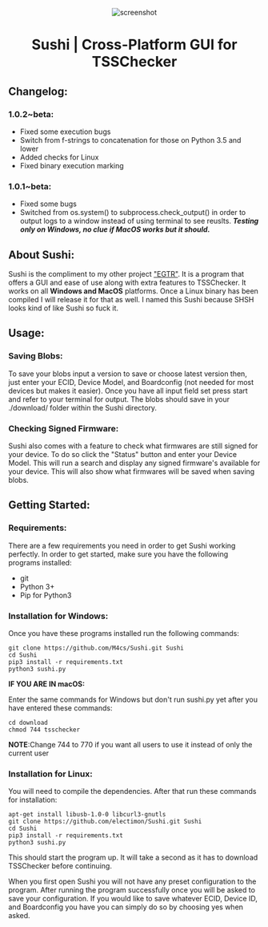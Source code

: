 <p align="center">
  <img src="https://image.prntscr.com/image/EQlC-Ph1SLSRjV7BVGGAKA.png" alt="screenshot">
</p>
<p align="center">
  <h1 align="center">Sushi | Cross-Platform GUI for TSSChecker</h1>
</p>

## Changelog:

### 1.0.2~beta:

- Fixed some execution bugs
- Switch from f-strings to concatenation for those on Python 3.5 and lower
- Added checks for Linux
- Fixed binary execution marking


### 1.0.1~beta:

- Fixed some bugs
- Switched from os.system() to subprocess.check_output() in order to output logs to a window instead of using terminal to see reuslts. ***Testing only on Windows, no clue if MacOS works but it should.***

## About Sushi:

Sushi is the compliment to my other project ["EGTR"](https://github.com/M4cs/EGTR-Futurestore). It is a program that offers a GUI and ease of use along with extra features to TSSChecker. It works on all **Windows and MacOS** platforms. Once a Linux binary has been compiled I will release it for that as well. I named this Sushi because SHSH looks kind of like Sushi so fuck it.

## Usage:

### Saving Blobs:

To save your blobs input a version to save or choose latest version then, just enter your ECID, Device Model, and Boardconfig (not needed for most devices but makes it easier). Once you have all input field set press start and refer to your terminal for output. The blobs should save in your ./download/ folder within the Sushi directory.

### Checking Signed Firmware:

Sushi also comes with a feature to check what firmwares are still signed for your device. To do so click the "Status" button and enter your Device Model. This will run a search and display any signed firmware's available for your device. This will also show what firmwares will be saved when saving blobs.

## Getting Started:

### Requirements:

There are a few requirements you need in order to get Sushi working perfectly. In order to get started, make sure you have the following programs installed:

- git
- Python 3+
- Pip for Python3

### Installation for Windows:

Once you have these programs installed run the following commands:

```
git clone https://github.com/M4cs/Sushi.git Sushi
cd Sushi
pip3 install -r requirements.txt
python3 sushi.py
```

**IF YOU ARE IN macOS:**

Enter the same commands for Windows but don't run sushi.py yet after you have entered these commands:
```
cd download
chmod 744 tsschecker
```
**NOTE**:Change 744 to 770 if you want all users to use it instead of only the current user 

### Installation for Linux:
You will need to compile the dependencies. After that run these commands for installation:
```
apt-get install libusb-1.0-0 libcurl3-gnutls
git clone https://github.com/electimon/Sushi.git Sushi
cd Sushi
pip3 install -r requirements.txt
python3 sushi.py
```

This should start the program up. It will take a second as it has to download TSSChecker before continuing.

When you first open Sushi you will not have any preset configuration to the program. After running the program successfully once you will be asked to save your configuration. If you would like to save whatever ECID, Device ID, and Boardconfig you have you can simply do so by choosing yes when asked.
